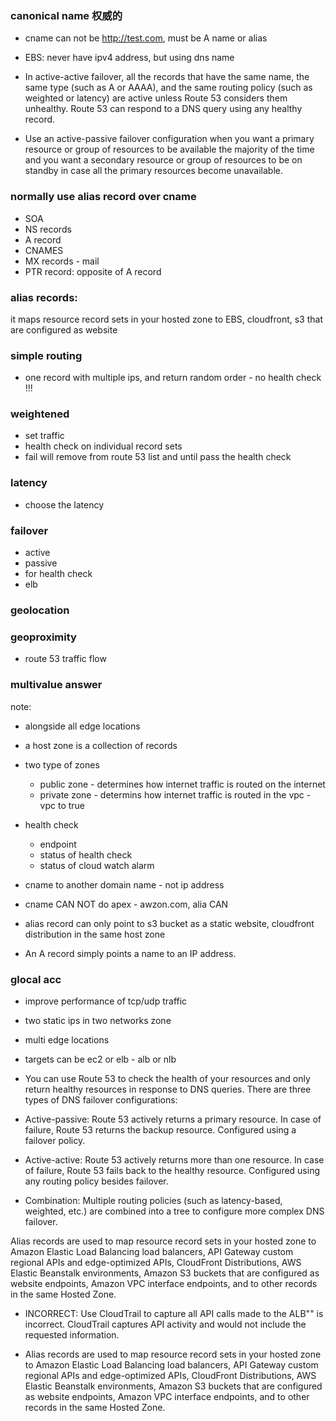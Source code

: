 ### canonical name 权威的

- cname can not be http://test.com, must be A name or alias
- EBS: never have ipv4 address, but using dns name

- In active-active failover, all the records that have the same name, the same type (such as A or AAAA), and the same routing policy (such as weighted or latency) are active unless Route 53 considers them unhealthy. Route 53 can respond to a DNS query using any healthy record.

- Use an active-passive failover configuration when you want a primary resource or group of resources to be available the majority of the time and you want a secondary resource or group of resources to be on standby in case all the primary resources become unavailable.

### normally use alias record over cname

- SOA
- NS records
- A record
- CNAMES
- MX records - mail
- PTR record: opposite of A record

### alias records: 
it maps resource record sets in your hosted zone to EBS, cloudfront, s3 that are configured as website


### simple routing
- one record with multiple ips, and return random order -  no health check !!!


### weightened
- set traffic
- health check on individual record sets
- fail will remove from route 53 list and until pass the health check


### latency
- choose the latency


### failover
- active 
- passive
- for health check 
- elb

### geolocation

### geoproximity
- route 53 traffic flow

### multivalue answer

note:
- alongside all edge locations
- a host zone is a collection of records
- two type of zones
  - public zone - determines how internet traffic is routed on the internet
  - private zone - determins how internet traffic is routed in the vpc - vpc to true
  
- health check
  - endpoint
  - status of health check
  - status of cloud watch alarm
  
  
- cname to another domain name - not ip address
- cname CAN NOT do apex - awzon.com, alia CAN
- alias record can only point to s3 bucket as a static website, cloudfront distribution in the same host zone
- An A record simply points a name to an IP address.

### glocal acc
- improve performance of tcp/udp traffic
- two static ips in two networks zone
- multi edge locations
- targets can be ec2 or elb - alb or nlb

- You can use Route 53 to check the health of your resources and only return healthy resources in response to DNS queries. There are three types of DNS failover configurations:

- Active-passive: Route 53 actively returns a primary resource. In case of failure, Route 53 returns the backup resource. Configured using a failover policy.
- Active-active: Route 53 actively returns more than one resource. In case of failure, Route 53 fails back to the healthy resource. Configured using any routing policy besides failover.
- Combination: Multiple routing policies (such as latency-based, weighted, etc.) are combined into a tree to configure more complex DNS failover.

Alias records are used to map resource record sets in your hosted zone to Amazon Elastic Load Balancing load balancers, API Gateway custom regional APIs and edge-optimized APIs, CloudFront Distributions, AWS Elastic Beanstalk environments, Amazon S3 buckets that are configured as website endpoints, Amazon VPC interface endpoints, and to other records in the same Hosted Zone.

- INCORRECT: Use CloudTrail to capture all API calls made to the ALB"" is incorrect. CloudTrail captures API activity and would not include the requested information.


- Alias records are used to map resource record sets in your hosted zone to Amazon Elastic Load Balancing load balancers, API Gateway custom regional APIs and edge-optimized APIs, CloudFront Distributions, AWS Elastic Beanstalk environments, Amazon S3 buckets that are configured as website endpoints, Amazon VPC interface endpoints, and to other records in the same Hosted Zone.

